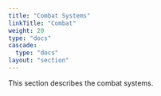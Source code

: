 ```yaml
---
title: "Combat Systems"
linkTitle: "Combat"
weight: 20
type: "docs"
cascade:
  type: "docs"
layout: "section"
---
```

This section describes the combat systems.